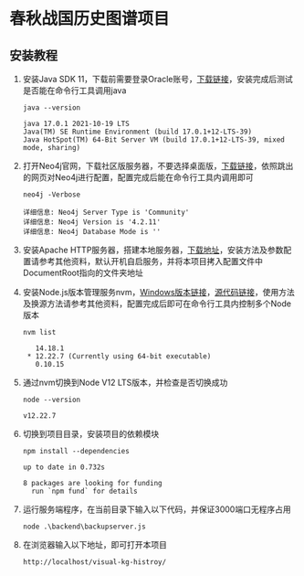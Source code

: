 # 春秋战国历史图谱项目

## 安装教程

1. 安装Java SDK 11，下载前需要登录Oracle账号，[下载链接](https://www.oracle.com/java/technologies/javase/jdk11-archive-downloads.html#license-lightbox)，安装完成后测试是否能在命令行工具调用java

   ```
   java --version
   
   java 17.0.1 2021-10-19 LTS
   Java(TM) SE Runtime Environment (build 17.0.1+12-LTS-39)
   Java HotSpot(TM) 64-Bit Server VM (build 17.0.1+12-LTS-39, mixed mode, sharing)
   ```

2. 打开Neo4j官网，下载社区版服务器，不要选择桌面版，[下载链接](https://neo4j.com/download-center/#community)，依照跳出的网页对Neo4j进行配置，配置完成后能在命令行工具内调用即可

   ```
   neo4j -Verbose
   
   详细信息: Neo4j Server Type is 'Community'
   详细信息: Neo4j Version is '4.2.11'
   详细信息: Neo4j Database Mode is ''
   ```

3. 安装Apache HTTP服务器，搭建本地服务器，[下载地址](https://www.apachehaus.com/cgi-bin/download.plx)，安装方法及参数配置请参考其他资料，默认开机自启服务，并将本项目拷入配置文件中DocumentRoot指向的文件夹地址

4. 安装Node.js版本管理服务nvm，[Windows版本链接](https://github.com/coreybutler/nvm-windows)，[源代码链接](https://github.com/nvm-sh/nvm)，使用方法及换源方法请参考其他资料，配置完成后即可在命令行工具内控制多个Node版本

   ```
   nvm list
   
      14.18.1
    * 12.22.7 (Currently using 64-bit executable)
      0.10.15
   ```

5. 通过nvm切换到Node V12 LTS版本，并检查是否切换成功

   ```
   node --version
   
   v12.22.7
   ```

6. 切换到项目目录，安装项目的依赖模块

   ```
   npm install --dependencies
   
   up to date in 0.732s
   
   8 packages are looking for funding
     run `npm fund` for details
   ```

7. 运行服务端程序，在当前目录下输入以下代码，并保证3000端口无程序占用

   ```
   node .\backend\backupserver.js
   ```

8. 在浏览器输入以下地址，即可打开本项目

   ```
   http://localhost/visual-kg-histroy/
   ```
